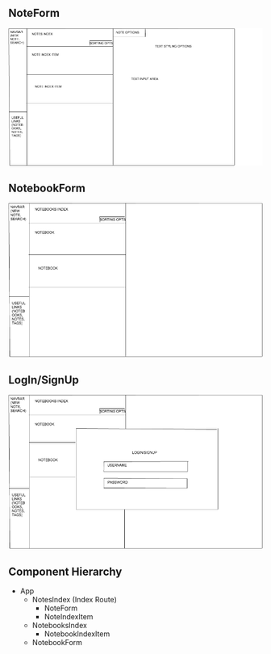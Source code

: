 ## NoteForm

![noteform]

[noteform]: ./wireframes/NoteForm.png

## NotebookForm

![notebookform]

[notebookform]: ./wireframes/NotebookForm.png

## LogIn/SignUp

![loginsignup]

[loginsignup]: ./wireframes/LogInSignUp.png

## Component Hierarchy

* App
  * NotesIndex (Index Route)
    * NoteForm
    * NoteIndexItem
  * NotebooksIndex
    * NotebookIndexItem
  * NotebookForm
